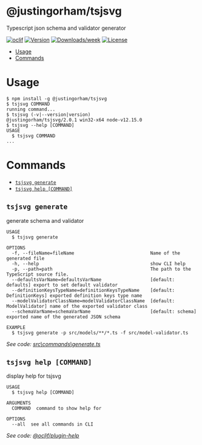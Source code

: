 @justingorham/tsjsvg
================================================

Typescript json schema and validator generator

[![oclif](https://img.shields.io/badge/cli-oclif-brightgreen.svg)](https://oclif.io)
[![Version](https://img.shields.io/npm/v/@justingorham/tsjsvg.svg)](https://npmjs.org/package/@justingorham/tsjsvg)
[![Downloads/week](https://img.shields.io/npm/dw/@justingorham/tsjsvg.svg)](https://npmjs.org/package/@justingorham/tsjsvg)
[![License](https://img.shields.io/npm/l/@justingorham/tsjsvg.svg)](https://github.com/justingorham/tsjsvg/blob/master/package.json)

<!-- toc -->
* [Usage](#usage)
* [Commands](#commands)
<!-- tocstop -->
# Usage
<!-- usage -->
```sh-session
$ npm install -g @justingorham/tsjsvg
$ tsjsvg COMMAND
running command...
$ tsjsvg (-v|--version|version)
@justingorham/tsjsvg/2.0.1 win32-x64 node-v12.15.0
$ tsjsvg --help [COMMAND]
USAGE
  $ tsjsvg COMMAND
...
```
<!-- usagestop -->
# Commands
<!-- commands -->
* [`tsjsvg generate`](#tsjsvg-generate)
* [`tsjsvg help [COMMAND]`](#tsjsvg-help-command)

## `tsjsvg generate`

generate schema and validator

```
USAGE
  $ tsjsvg generate

OPTIONS
  -f, --fileName=fileName                            Name of the generated file
  -h, --help                                         show CLI help
  -p, --path=path                                    The path to the TypeScript source file.
  --defaultsVarName=defaultsVarName                  [default: defaults] export to set default validator
  --definitionKeysTypeName=definitionKeysTypeName    [default: DefinitionKeys] exported definition keys type name
  --modelValidatorClassName=modelValidatorClassName  [default: ModelValidator] name of the exported validator class
  --schemaVarName=schemaVarName                      [default: schema] exported name of the generated JSON schema

EXAMPLE
  $ tsjsvg generate -p src/models/**/*.ts -f src/model-validator.ts
```

_See code: [src\commands\generate.ts](https://github.com/justingorham/tsjsvg/blob/v2.0.1/src\commands\generate.ts)_

## `tsjsvg help [COMMAND]`

display help for tsjsvg

```
USAGE
  $ tsjsvg help [COMMAND]

ARGUMENTS
  COMMAND  command to show help for

OPTIONS
  --all  see all commands in CLI
```

_See code: [@oclif/plugin-help](https://github.com/oclif/plugin-help/blob/v2.2.3/src\commands\help.ts)_
<!-- commandsstop -->

